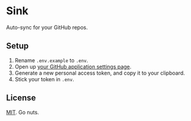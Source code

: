 # Sink

Auto-sync for your GitHub repos.

## Setup

1. Rename `.env.example` to `.env`.
2. Open up [your GitHub application settings page](https://github.com/settings/applications).
3. Generate a new personal access token, and copy it to your clipboard.
4. Stick your token in `.env`.

## License

[MIT](./LICENSE). Go nuts.
